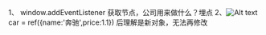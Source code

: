 1、 window.addEventListener 获取节点，公司用来做什么？埋点
2、![Alt text](image.png) car = ref({name:'奔驰',price:1.1}) 后理解是新对象，无法再修改